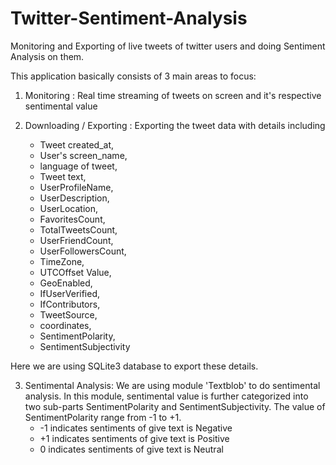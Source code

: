 # Twitter-Sentiment-Analysis
Monitoring and Exporting of live tweets of twitter users and doing Sentiment Analysis on them.

This application basically consists of 3 main areas to focus:

1. Monitoring : Real time streaming of tweets on screen and it's respective sentimental value

2. Downloading / Exporting : Exporting the tweet data with details including 
    - Tweet created_at, 
    - User's screen_name, 
    - language of tweet, 
    - Tweet text, 
    - UserProfileName, 
    - UserDescription, 
    - UserLocation, 
    - FavoritesCount, 
    - TotalTweetsCount, 
    - UserFriendCount, 
    - UserFollowersCount, 
    - TimeZone, 
    - UTCOffset Value, 
    - GeoEnabled, 
    - IfUserVerified, 
    - IfContributors, 
    - TweetSource, 
    - coordinates, 
    - SentimentPolarity, 
    - SentimentSubjectivity

Here we are using SQLite3 database to export these details. 

3. Sentimental Analysis: We are using module 'Textblob' to do sentimental analysis. In this module, sentimental value is further categorized into two sub-parts SentimentPolarity and SentimentSubjectivity. The value of SentimentPolarity range from -1 to +1.
    - -1 indicates sentiments of give text is Negative
    - +1 indicates sentiments of give text is Positive
    -  0 indicates sentiments of give text is Neutral
